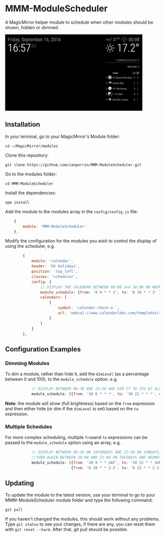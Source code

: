 # MMM-ModuleScheduler
A MagicMirror helper module to schedule when other modules should be shown, hidden or dimmed.

![Example Scheduling](.github/example.gif)

## Installation

In your terminal, go to your MagicMirror's Module folder:
````
cd ~/MagicMirror/modules
````

Clone this repository:
````
git clone https://github.com/ianperrin/MMM-ModuleScheduler.git
````

Go to the modules folder:
````
cd MMM-ModuleScheduler
````

Install the dependencies:
````
npm install
````

Add the module to the modules array in the `config/config.js` file:
````javascript
    {
        module: 'MMM-ModuleScheduler'
    },
````
Modify the configuration for the modules you wish to control the display of using the scheduler, e.g. 
````javascript
		{
			module: 'calendar',
			header: 'US Holidays',
			position: 'top_left',
			classes: 'scheduler',
			config: {
				// DISPLAY THE CALENDAR BETWEEN 09:00 and 18:00 ON WEDNESDAYS
				module_schedule: {from: '0 9 * * 3', to: '0 18 * * 3' },
				calendars: [
					{
						symbol: 'calendar-check-o ',
						url: 'webcal://www.calendarlabs.com/templates/ical/US-Holidays.ics'
					}
				]
			}
		},
````

## Configuration Examples

### Dimming Modules
To dim a module, rather than hide it, add the `dimLevel` (as a percentage between 0 and 100), to the `module_schedule` option. e.g.
````javascript
			// DISPLAY BETWEEN 06:30 AND 22:30 AND DIM IT TO 25% AT ALL OTHER TIMES 
			module_schedule: [{from: '30 6 * * *', to: '30 22 * * *', dimLevel: '25'}]
````
**Note:** the module will show (full brightness) based on the `from` expression and then either hide (or dim if the `dimLevel` is set) based on the `to` expression. 

### Multiple Schedules
For more complex scheduling, multiple `from`and `to` expressions can be passed to the `module_schedule` option using an array, e.g. 
````javascript
			// DISPLAY BETWEEN 09:30 ON SATURDAYS AND 22:30 ON SUNDAYS, 
			//THEN AGAIN BETWEEN 20:00 AND 23:00 ON TUESDAYS AND WEDNESDAYS 
			module_schedule: [{from: '30 9 * * SAT', to: '30 22 * * SUN'}, 
							  {from: '0 20 * * 2-3', to: '0 23 * * 2-3'}]
````

## Updating

To update the module to the latest version, use your terminal to go to your MMM-ModuleScheduler module folder and type the following command:

````
git pull
```` 

If you haven't changed the modules, this should work without any problems. 
Type `git status` to see your changes, if there are any, you can reset them with `git reset --hard`. After that, git pull should be possible.
